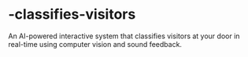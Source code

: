 # -classifies-visitors
An AI-powered interactive system that classifies visitors at your door in real-time using computer vision and sound feedback.
